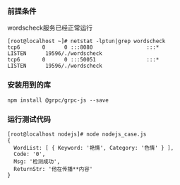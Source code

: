 
### 前提条件
wordscheck服务已经正常运行
```shell
[root@localhost ~]# netstat -lptun|grep wordscheck
tcp6       0      0 :::8080                 :::*                    LISTEN      19596/./wordscheck  
tcp6       0      0 :::50051                :::*                    LISTEN      19596/./wordscheck 
```

### 安装用到的库
`npm install @grpc/grpc-js --save`

### 运行测试代码
```shell
[root@localhost nodejs]# node nodejs_case.js 
{
  WordList: [ { Keyword: '艳情', Category: '色情' } ],
  Code: '0',
  Msg: '检测成功',
  ReturnStr: '他在传播**内容'
}
```
